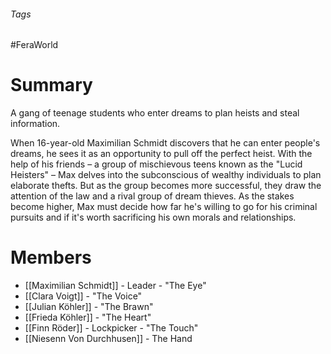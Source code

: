 ###### Tags

#FeraWorld

# Summary
A gang of teenage students who enter dreams to plan heists and steal information.

When 16-year-old Maximilian Schmidt discovers that he can enter people's dreams, he sees it as an opportunity to pull off the perfect heist. With the help of his friends – a group of mischievous teens known as the "Lucid Heisters" – Max delves into the subconscious of wealthy individuals to plan elaborate thefts. But as the group becomes more successful, they draw the attention of the law and a rival group of dream thieves. As the stakes become higher, Max must decide how far he's willing to go for his criminal pursuits and if it's worth sacrificing his own morals and relationships.

# Members
- [[Maximilian Schmidt]] - Leader - "The Eye"
- [[Clara Voigt]]  - "The Voice"
- [[Julian Köhler]] - "The Brawn"
- [[Frieda Köhler]] - "The Heart"
- [[Finn Röder]] - Lockpicker - "The Touch"
 - [[Niesenn Von Durchhusen]] - The Hand
